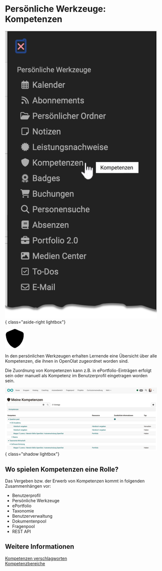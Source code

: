 # Persönliche Werkzeuge: Kompetenzen

![pers_menu_competences_v1_de.png](assets/pers_menu_competences_v1_de.png){ class="aside-right lightbox"}

![icon_competences.png](assets/icon_competences.png)


In den persönlichen Werkzeugen erhalten Lernende eine Übersicht über alle Kompetenzen, die ihnen in OpenOlat zugeordnet worden sind. 

Die Zuordnung von Kompetenzen kann z.B. in ePortfolio-Einträgen erfolgt sein oder manuell als Kompetenz im Benutzerprofil eingetragen worden sein.


![pers_menu_competences_example_v1_de.png](assets/pers_menu_competences_example_v1_de.png){ class="shadow lightbox"}


## Wo spielen Kompetenzen eine Rolle?

Das Vergeben bzw. der Erwerb von Kompetenzen kommt in folgenden Zusammenhängen vor:

- Benutzerprofil
- Persönliche Werkzeuge
- ePortfolio
- Taxonomie
- Benutzerverwaltung
- Dokumentenpool
- Fragenpool
- REST API



## Weitere Informationen

[Kompetenzen verschlagworten](../area_modules/Competences_tags.de.md)<br>
[Kompetenzbereiche](../../manual_admin/usermanagement/Configure_User.de.md)<br>



